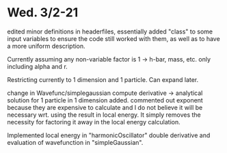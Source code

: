 #	Wed. 3/2-21
edited minor definitions in headerfiles, essentially added "class" to some 
input variables to ensure the code still worked with them, as well as to 
have a more uniform description.

Currently assuming any non-variable factor is 1 -> h-bar, mass, etc.
only including alpha and r.

Restricting currently to 1 dimension and 1 particle. Can expand later.

change in Wavefunc/simplegaussian 
	compute derivative -> analytical solution for 1 particle in 1 dimension
	added. commented out exponent because they are expensive to calculate
	and I do not believe it will be necessary wrt. using the result in local 
	energy. It simply removes the necessity for factoring it away in the 
	local energy calculation.

Implemented local energy in "harmonicOscillator" double derivative and
evaluation of wavefunction in "simpleGaussian".
